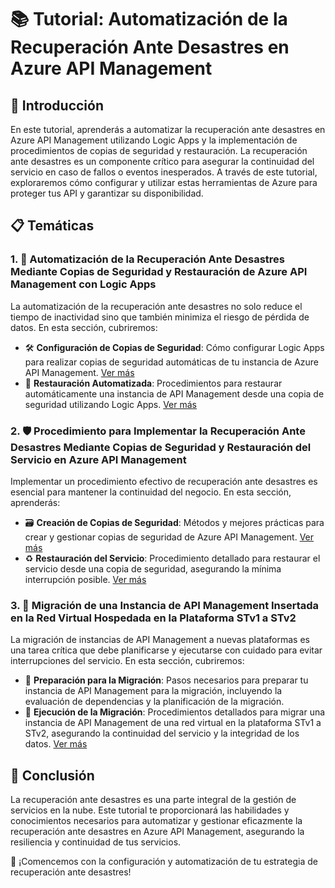 # 📚 Tutorial: Automatización de la Recuperación Ante Desastres en Azure API Management

## 🌟 Introducción

En este tutorial, aprenderás a automatizar la recuperación ante desastres en Azure API Management utilizando Logic Apps y la implementación de procedimientos de copias de seguridad y restauración. La recuperación ante desastres es un componente crítico para asegurar la continuidad del servicio en caso de fallos o eventos inesperados. A través de este tutorial, exploraremos cómo configurar y utilizar estas herramientas de Azure para proteger tus API y garantizar su disponibilidad.

## 📋 Temáticas

### 1. 🤖 Automatización de la Recuperación Ante Desastres Mediante Copias de Seguridad y Restauración de Azure API Management con Logic Apps

La automatización de la recuperación ante desastres no solo reduce el tiempo de inactividad sino que también minimiza el riesgo de pérdida de datos. En esta sección, cubriremos:

- 🛠️ **Configuración de Copias de Seguridad**: Cómo configurar Logic Apps para realizar copias de seguridad automáticas de tu instancia de Azure API Management. [Ver más](https://github.com/sordonezr/BackupRestoreApim/blob/main/backup-restore-logicapps.md)
- 🔄 **Restauración Automatizada**: Procedimientos para restaurar automáticamente una instancia de API Management desde una copia de seguridad utilizando Logic Apps. [Ver más](https://github.com/sordonezr/BackupRestoreApim/blob/main/backup-restore-logicapps.md)

### 2. 🛡️ Procedimiento para Implementar la Recuperación Ante Desastres Mediante Copias de Seguridad y Restauración del Servicio en Azure API Management

Implementar un procedimiento efectivo de recuperación ante desastres es esencial para mantener la continuidad del negocio. En esta sección, aprenderás:

- 🗃️ **Creación de Copias de Seguridad**: Métodos y mejores prácticas para crear y gestionar copias de seguridad de Azure API Management. [Ver más](https://github.com/sordonezr/BackupRestoreApim/blob/main/backup-restore-powershell.md)
- ♻️ **Restauración del Servicio**: Procedimiento detallado para restaurar el servicio desde una copia de seguridad, asegurando la mínima interrupción posible. [Ver más](https://github.com/sordonezr/BackupRestoreApim/blob/main/backup-restore-powershell.md)

### 3. 🔄 Migración de una Instancia de API Management Insertada en la Red Virtual Hospedada en la Plataforma STv1 a STv2

La migración de instancias de API Management a nuevas plataformas es una tarea crítica que debe planificarse y ejecutarse con cuidado para evitar interrupciones del servicio. En esta sección, cubriremos:

- 🚀 **Preparación para la Migración**: Pasos necesarios para preparar tu instancia de API Management para la migración, incluyendo la evaluación de dependencias y la planificación de la migración.
- 🔄 **Ejecución de la Migración**: Procedimientos detallados para migrar una instancia de API Management de una red virtual en la plataforma STv1 a STv2, asegurando la continuidad del servicio y la integridad de los datos. [Ver más](https://github.com/sordonezr/BackupRestoreApim/blob/main/migrate-apim-stv1-stv2.md)

## 🎯 Conclusión

La recuperación ante desastres es una parte integral de la gestión de servicios en la nube. Este tutorial te proporcionará las habilidades y conocimientos necesarios para automatizar y gestionar eficazmente la recuperación ante desastres en Azure API Management, asegurando la resiliencia y continuidad de tus servicios.

🚀 ¡Comencemos con la configuración y automatización de tu estrategia de recuperación ante desastres!
